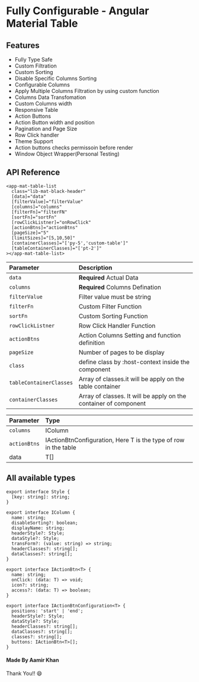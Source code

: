 # Fully Configurable - Angular Material Table

## Features

- Fully Type Safe
- Custom Filtration
- Custom Sorting
- Disable Specific Columns Sorting
- Configurable Columns
- Apply Multiple Columns Filtration by using custom function
- Columns Data Transfomation
- Custom Columns width
- Responsive Table
- Action Buttons
- Action Button width and position
- Pagination and Page Size
- Row Click handler
- Theme Support
- Action buttons checks permissoin before render
- Window Object Wrapper(Personal Testing)

## API Reference

```http
<app-mat-table-list
  class="lib-mat-black-header"
  [data]="data"
  [filterValue]="filterValue"
  [columns]="columns"
  [filterFn]="filterFN"
  [sortFn]="sortFn"
  [rowClickListner]="onRowClick"
  [actionBtns]="actionBtns"
  [pageSize]="5"
  [limitSizes]="[5,10,50]"
  [containerClasses]="['py-5','custom-table']"
  [tableContainerClasses]="['pt-2']"
></app-mat-table-list>
```

| Parameter               | Description                                                      |
| :---------------------- | :--------------------------------------------------------------- |
| `data`                  | **Required** Actual Data                                         |
| `columns`               | **Required** Columns Defination                                  |
| `filterValue`           | Filter value must be string                                      |
| `filterFn`              | Custom Filter Function                                           |
| `sortFn`                | Custom Sorting Function                                          |
| `rowClickListner`       | Row Click Handler Function                                       |
| `actionBtns`            | Action Columns Setting and function definition                   |
| `pageSize`              | Number of pages to be display                                    |
| `class`                 | define class by :host-context inside the component               |
| `tableContainerClasses` | Array of classes.it will be apply on the table container         |
| `containerClasses`      | Array of classes. It will be apply on the container of component |

| Parameter    | Type                                                               |
| :----------- | :----------------------------------------------------------------- |
| `columns`    | IColumn                                                            |
| `actionBtns` | IActionBtnConfiguration<T>, Here T is the type of row in the table |
| data         | T[]                                                                |

## All available types

```http
export interface Style {
  [key: string]: string;
}

export interface IColumn {
  name: string;
  disableSorting?: boolean;
  displayName: string;
  headerStyle?: Style;
  dataStyle?: Style;
  transForm?: (value: string) => string;
  headerClasses?: string[];
  dataClasses?: string[];
}

export interface IActionBtn<T> {
  name: string;
  onClick: (data: T) => void;
  icon?: string;
  access?: (data: T) => boolean;
}

export interface IActionBtnConfiguration<T> {
  positions: 'start' | 'end';
  headerStyle?: Style;
  dataStyle?: Style;
  headerClasses?: string[];
  dataClasses?: string[];
  classes?: string[];
  buttons: IActionBtn<T>[];
}

```

#### Made By Aamir Khan

Thank You!! 😄
